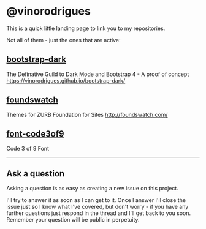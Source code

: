 # @vinorodrigues

This is a quick little landing page to link you to my repositories.

Not all of them - just the ones that are active:

## [bootstrap-dark](https://github.com/vinorodrigues/bootstrap-dark)

The Definative Guild to Dark Mode and Bootstrap 4 - A proof of concept
https://vinorodrigues.github.io/bootstrap-dark/

## [foundswatch](https://github.com/vinorodrigues/foundswatch)

Themes for ZURB Foundation for Sites
http://foundswatch.com/

## [font-code3of9](https://github.com/vinorodrigues/font-code3of9)

Code 3 of 9 Font

---

## Ask a question

Asking a question is as easy as creating a new issue on this project.

I'll try to answer it as soon as I can get to it. Once I answer I'll close the issue just so I know what I've covered, but don't worry - if you have any further questions just respond in the thread and I'll get back to you soon.
Remember your question will be public in perpetuity.

